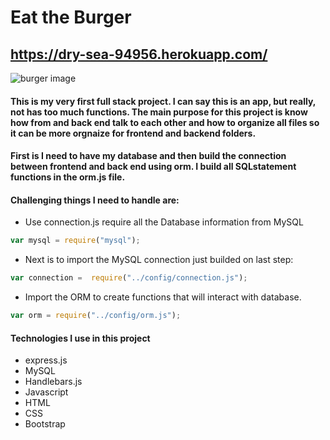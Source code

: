 # Eat the Burger

## https://dry-sea-94956.herokuapp.com/

![burger image](1.gif)

#### This is my very first full stack project. I can say this is an app, but really, not has too much functions. The main purpose for this project is know how from and back end talk to each other and how to organize all files so it can be more orgnaize for frontend and backend folders.

#### First is I need to have my database and then build the connection between frontend and back end using orm. I build all SQLstatement functions in the orm.js file.

#### Challenging things I need to handle are:

- Use connection.js require all the Database information from MySQL
``` javascript
var mysql = require("mysql");
```
- Next is to import the MySQL connection just builded on last step:
``` javascript
var connection =  require("../config/connection.js");
```
- Import the ORM to create functions that will interact with 
database.
``` javascript
var orm = require("../config/orm.js");
```

#### Technologies I use in this project
- express.js
- MySQL
- Handlebars.js
- Javascript
- HTML
- CSS
- Bootstrap